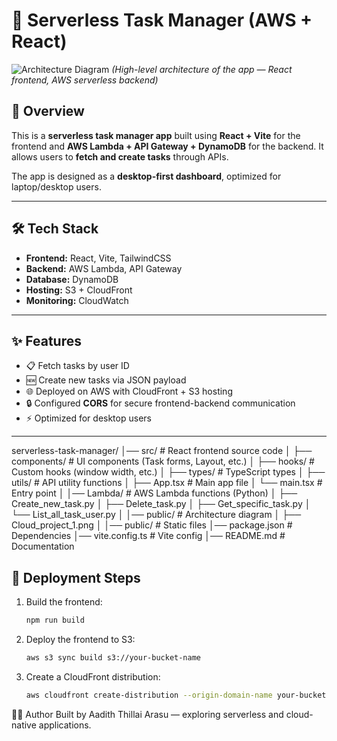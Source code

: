 # 📝 Serverless Task Manager (AWS + React)

![Architecture Diagram](./public/Cloud_project_1.png)
*(High-level architecture of the app — React frontend, AWS serverless backend)*

## 🚀 Overview
This is a **serverless task manager app** built using **React + Vite** for the frontend and **AWS Lambda + API Gateway + DynamoDB** for the backend.
It allows users to **fetch and create tasks** through APIs.

The app is designed as a **desktop-first dashboard**, optimized for laptop/desktop users.

---

## 🛠️ Tech Stack
- **Frontend:** React, Vite, TailwindCSS
- **Backend:** AWS Lambda, API Gateway
- **Database:** DynamoDB
- **Hosting:** S3 + CloudFront
- **Monitoring:** CloudWatch

---

## ✨ Features
- 📋 Fetch tasks by user ID
- 🆕 Create new tasks via JSON payload
- 🌐 Deployed on AWS with CloudFront + S3 hosting
- 🔒 Configured **CORS** for secure frontend-backend communication
- ⚡ Optimized for desktop users

---
serverless-task-manager/
│── src/ # React frontend source code
│ ├── components/ # UI components (Task forms, Layout, etc.)
│ ├── hooks/ # Custom hooks (window width, etc.)
│ ├── types/ # TypeScript types
│ ├── utils/ # API utility functions
│ ├── App.tsx # Main app file
│ └── main.tsx # Entry point
│
│── Lambda/ # AWS Lambda functions (Python)
│ ├── Create_new_task.py
│ ├── Delete_task.py
│ ├── Get_specific_task.py
│ └── List_all_task_user.py
│
│── public/ # Architecture diagram
│ ├── Cloud_project_1.png
│
│── public/ # Static files
│── package.json # Dependencies
│── vite.config.ts # Vite config
│── README.md # Documentation


## 🚀 Deployment Steps
1. Build the frontend:
   ```bash
   npm run build

2. Deploy the frontend to S3:
   ```bash
   aws s3 sync build s3://your-bucket-name

3. Create a CloudFront distribution:
   ```bash
   aws cloudfront create-distribution --origin-domain-name your-bucket-name.s3.amazonaws.com

🧑‍💻 Author
   Built by Aadith Thillai Arasu — exploring serverless and cloud-native applications.
